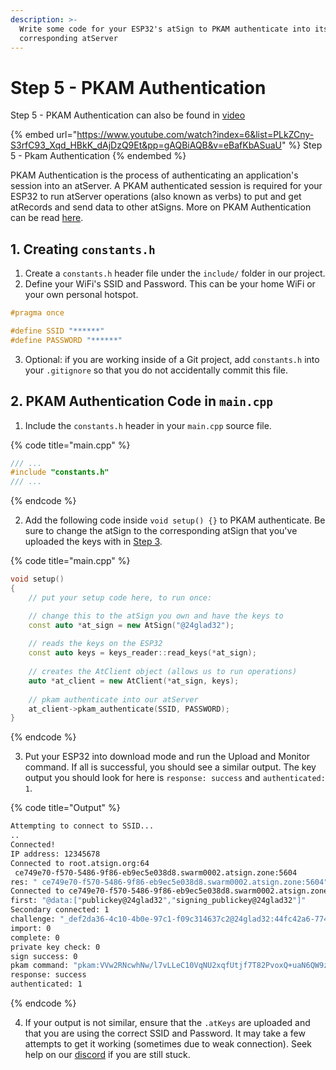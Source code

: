 ```yaml
---
description: >-
  Write some code for your ESP32's atSign to PKAM authenticate into its
  corresponding atServer
---
```


# Step 5 - PKAM Authentication

Step 5 - PKAM Authentication can also be found in [video](https://www.youtube.com/watch?v=eBafKbASuaU\&list=PLkZCny-S3rfC93\_Xqd\_HBkK\_dAjDzQ9Et\&index=6\&pp=gAQBiAQB)

{% embed url="https://www.youtube.com/watch?index=6&list=PLkZCny-S3rfC93_Xqd_HBkK_dAjDzQ9Et&pp=gAQBiAQB&v=eBafKbASuaU" %}
Step 5 - Pkam Authentication
{% endembed %}

PKAM Authentication is the process of authenticating an application's session into an atServer. A PKAM authenticated session is required for your ESP32 to run atServer operations (also known as verbs) to put and get atRecords and send data to other atSigns. More on PKAM Authentication can be read [here](../../learn/core/).

## 1. Creating `constants.h`

1. Create a `constants.h` header file under the `include/` folder in our project.&#x20;
2. Define your WiFi's SSID and Password. This can be your home WiFi or your own personal hotspot.

```cpp
#pragma once

#define SSID "******"
#define PASSWORD "******"
```

3. Optional: if you are working inside of a Git project, add `constants.h` into your `.gitignore` so that you do not accidentally commit this file.

## 2. PKAM Authentication Code in `main.cpp`

1. Include the `constants.h` header in your `main.cpp` source file.

{% code title="main.cpp" %}
```cpp
/// ...
#include "constants.h"
/// ...
```
{% endcode %}

2. Add the following code inside `void setup() {}` to PKAM authenticate. Be sure to change the atSign to the corresponding atSign that you've uploaded the keys with in [Step 3](upload-atkeys.md).&#x20;

{% code title="main.cpp" %}
```cpp
void setup()
{
    // put your setup code here, to run once:

    // change this to the atSign you own and have the keys to
    const auto *at_sign = new AtSign("@24glad32"); 
    
    // reads the keys on the ESP32
    const auto keys = keys_reader::read_keys(*at_sign); 
    
    // creates the AtClient object (allows us to run operations)
    auto *at_client = new AtClient(*at_sign, keys);  
    
    // pkam authenticate into our atServer
    at_client->pkam_authenticate(SSID, PASSWORD); 
}
```
{% endcode %}

3. Put your ESP32 into download mode and run the Upload and Monitor command. If all is successful, you should see a similar output. The key output you should look for here is `response: success` and `authenticated: 1`.

{% code title="Output" %}
```sh
Attempting to connect to SSID...
..
Connected!
IP address: 12345678
Connected to root.atsign.org:64
 ce749e70-f570-5486-9f86-eb9ec5e038d8.swarm0002.atsign.zone:5604
res: " ce749e70-f570-5486-9f86-eb9ec5e038d8.swarm0002.atsign.zone:5604"
Connected to ce749e70-f570-5486-9f86-eb9ec5e038d8.swarm0002.atsign.zone:5604
first: "@data:["publickey@24glad32","signing_publickey@24glad32"]"
Secondary connected: 1
challenge: "_def2da36-4c10-4b0e-97c1-f09c314637c2@24glad32:44fc42a6-774e-4bb8-bd6a-90d4c58b590a"
import: 0
complete: 0
private key check: 0
sign success: 0
pkam command: "pkam:VVw2RNcwhNw/l7vLLeC10VqNU2xqfUtjf7T82PvoxQ+uaN6QW9zj8Pi4+b8UgUNu6G8L1RkdmU2UMCkWrB/L0v2Jh1oK7eHth8PN4B91F/4rtxd1AGkfV+aiX5IyRLBC8prl5qdcqKqf3Gt6XCSV4/NDCOrXQqXdd/njZ/gmCLJlyPPlSu6IkOzMxu2nAcwNe7daSFw1agcyLLyhjdl3oJOopxGFX3zRar3vnex5F71A/1BIyP0h5OjZ0ZItngWaujMxEwwyvMINQJa0nflwk7z6phP+Vnt+7+oKNQCDhRfUTDaWHm4t++2Mp6BrHDh5KPCFCK9psgFGu+tx8nvpjg=="
response: success
authenticated: 1
```
{% endcode %}

4. If your output is not similar, ensure that the `.atKeys` are uploaded and that you are using the correct SSID and Password. It may take a few attempts to get it working (sometimes due to weak connection). Seek help on our [discord](https://discord.atsign.com) if you are still stuck.
